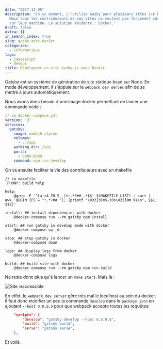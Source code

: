 ```yaml
---
date: "2017-11-06"
description: 'En ce moment, j''utilise Gasby pour plusieurs sites (ce blog compris).
  Mais tous les contributeurs de ces sites ne veulent pas forcément installer Node
  sur leur machine. La solution évidente : Docker.'
draft: false
extra: {}
in_search_index: true
slug: gasby-avec-docker
categories:
  - informatique
tags:
  - javascript
  - devops
title: Développer un site Gasby.js avec Docker
---
```


Gatsby est un système de génération de site statique basé sur Node. En mode développement, il s'appuie sur le `webpack dev server` afin de se mettre à jours automatiquement.

Nous avons donc besoin d'une image docker permettant de lancer une commande node :

```yaml
// in docker-compose.yml
version: '3'
services:
  gatsby:
    image: node:8-alpine
    volumes:
      - .:/app
    working_dir: /app
    ports:
      - 8000:8000
    command: npm run develop
```

On va ensuite faciliter la vie des contributeurs avec un makefile

```make
// in makefile
.PHONY: build help

help:
	@grep -E '^[a-zA-Z0-9_-]+:.*?## .*$$' $(MAKEFILE_LIST) | sort | awk 'BEGIN {FS = ":.*?## "}; {printf "\033[36m%-30s\033[0m %s\n", $$1, $$2}'

install: ## install dependencies with docker
	@docker-compose run --rm gatsby npm install

start: ## run gatsby in develop mode with docker
	@docker-compose up -d

stop: ## stop gatsby in docker
	@docker-compose down

logs: ## Display logs from docker
	@docker-compose logs

build: ## build site with docker
	@docker-compose run --rm gatsby npm run build
```

Ne reste donc plus qu'à lancer un `make start`. Mais là :

![Site inaccessible](/images/siteInaccessible.png)

En effet, le `webpack dev server` gère très mal le localhost au sein du docker. Il faut donc modifier un peu la commande `develop` dans le `package.json` en ajoutant `--host 0.0.0.0` pour que webpack accepte toutes les requêtes:

```json
    "scripts": {
        "develop": "gatsby develop --host 0.0.0.0",
        "build": "gatsby build",
        "serve": "gatsby serve",
    },
```

Et voilà.
